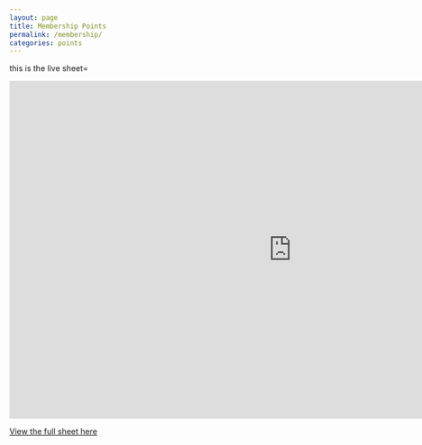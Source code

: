 ```yaml
---
layout: page
title: Membership Points
permalink: /membership/
categories: points
---
```



this is the live sheet= 

<iframe width="1000" height="600" frameborder="0" src="https://docs.google.com/a/txrd.com/spreadsheet/pub?key=0AsfhcOdIQEfJdFpPYjlHdU4ySm85SzdlemRHY1pKbUE&output=html&widget=true"></iframe>



<a href="https://docs.google.com/spreadsheet/ccc?key=0AgEq90G3cyD6dHN5YTlFZjRnb2tScHhEanVrR3RRZ3c&usp=sharing"> View the full sheet here </a>

